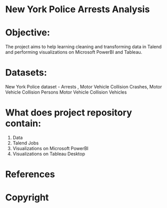 # New York Police Arrests Analysis

# Objective: 
The project aims to help learning cleaning and transforming data in Talend and performing visualizations on Microsoft PowerBI and Tableau. 

# Datasets: 
New York Police dataset - Arrests , 
Motor Vehicle Collision Crashes, 
Motor Vehicle Collision Persons 
Motor Vehicle Collision Vehicles

# What does project repository contain:
1. Data
2. Talend Jobs
3. Visualizations on Microsoft PowerBI
4. Visualizations on Tableau Desktop

# References

# Copyright

